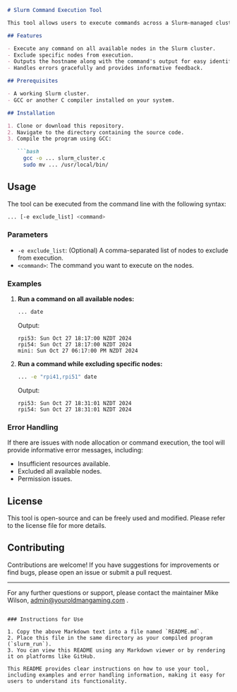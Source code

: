 ```markdown
# Slurm Command Execution Tool

This tool allows users to execute commands across a Slurm-managed cluster while providing options to exclude specific nodes. It captures and displays the output from each node, making it easy to manage and monitor distributed tasks.

## Features

- Execute any command on all available nodes in the Slurm cluster.
- Exclude specific nodes from execution.
- Outputs the hostname along with the command's output for easy identification.
- Handles errors gracefully and provides informative feedback.

## Prerequisites

- A working Slurm cluster.
- GCC or another C compiler installed on your system.

## Installation

1. Clone or download this repository.
2. Navigate to the directory containing the source code.
3. Compile the program using GCC:

   ```bash
     gcc -o ... slurm_cluster.c
     sudo mv ... /usr/local/bin/

   ```

## Usage

The tool can be executed from the command line with the following syntax:

```bash
... [-e exclude_list] <command>
```

### Parameters

- `-e exclude_list`: (Optional) A comma-separated list of nodes to exclude from execution.
- `<command>`: The command you want to execute on the nodes.

### Examples

1. **Run a command on all available nodes:**

   ```bash
   ... date
   ```

   Output:
   ```
   rpi53: Sun Oct 27 18:17:00 NZDT 2024
   rpi54: Sun Oct 27 18:17:00 NZDT 2024
   mini: Sun Oct 27 06:17:00 PM NZDT 2024
   ```

2. **Run a command while excluding specific nodes:**

   ```bash
   ... -e "rpi41,rpi51" date
   ```

   Output:
   ```
   rpi53: Sun Oct 27 18:31:01 NZDT 2024
   rpi54: Sun Oct 27 18:31:01 NZDT 2024
   ```

### Error Handling

If there are issues with node allocation or command execution, the tool will provide informative error messages, including:

- Insufficient resources available.
- Excluded all available nodes.
- Permission issues.

## License

This tool is open-source and can be freely used and modified. Please refer to the license file for more details.

## Contributing

Contributions are welcome! If you have suggestions for improvements or find bugs, please open an issue or submit a pull request.

---

For any further questions or support, please contact the maintainer Mike Wilson, admin@youroldmangaming.com .
```

### Instructions for Use

1. Copy the above Markdown text into a file named `README.md`.
2. Place this file in the same directory as your compiled program (`slurm_run`).
3. You can view this README using any Markdown viewer or by rendering it on platforms like GitHub.

This README provides clear instructions on how to use your tool, including examples and error handling information, making it easy for users to understand its functionality.
